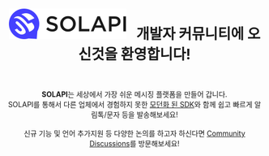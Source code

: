 <h1 align="center"><a href="https://www.solapi.com" target="_blank"><img src="https://raw.githubusercontent.com/solapi/.github/main/assets/logo.svg" alt="solapi logo" /></a>&nbsp;&nbsp;&nbsp;개발자 커뮤니티에 오신것을 환영합니다!</h1>
<br/>
<p align="center">    
  <b>SOLAPI</b>는 세상에서 가장 쉬운 메시징 플랫폼을 만들어 갑니다.
  <br/>
  SOLAPI를 통해서 다른 업체에서 경험하지 못한 <a href="https://developers.solapi.com/intro" target="_blank">모던화 된 SDK</a>와 함께 쉽고 빠르게 알림톡/문자 등을 발송해보세요!
  <br/><br/>
  신규 기능 및 언어 추가지원 등 다양한 논의를 하고자 하신다면 <a href="https://github.com/solapi/community/discussions" target="_blank">Community Discussions</a>를 방문해보세요!
</p>
